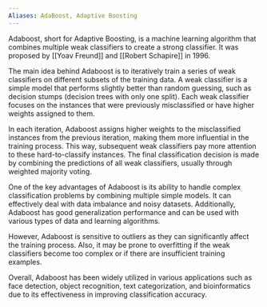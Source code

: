 ```yaml
---
Aliases: AdaBoost, Adaptive Boosting
---
```

Adaboost, short for Adaptive Boosting, is a machine learning algorithm that combines multiple weak classifiers to create a strong classifier. It was proposed by [[Yoav Freund]] and [[Robert Schapire]] in 1996.

The main idea behind Adaboost is to iteratively train a series of weak classifiers on different subsets of the training data. A weak classifier is a simple model that performs slightly better than random guessing, such as decision stumps (decision trees with only one split). Each weak classifier focuses on the instances that were previously misclassified or have higher weights assigned to them.

In each iteration, Adaboost assigns higher weights to the misclassified instances from the previous iteration, making them more influential in the training process. This way, subsequent weak classifiers pay more attention to these hard-to-classify instances. The final classification decision is made by combining the predictions of all weak classifiers, usually through weighted majority voting.

One of the key advantages of Adaboost is its ability to handle complex classification problems by combining multiple simple models. It can effectively deal with data imbalance and noisy datasets. Additionally, Adaboost has good generalization performance and can be used with various types of data and learning algorithms.

However, Adaboost is sensitive to outliers as they can significantly affect the training process. Also, it may be prone to overfitting if the weak classifiers become too complex or if there are insufficient training examples.

Overall, Adaboost has been widely utilized in various applications such as face detection, object recognition, text categorization, and bioinformatics due to its effectiveness in improving classification accuracy.